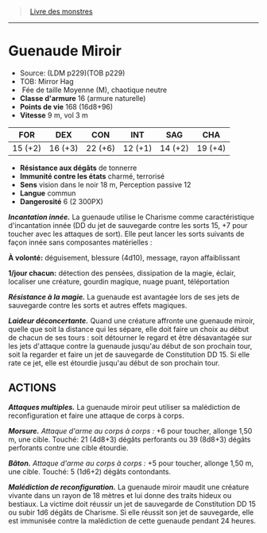 ﻿> [Livre des monstres](tome_of_beasts_old.md)

---

# Guenaude Miroir

- Source: (LDM p229)(TOB p229)
- TOB: Mirror Hag
-  Fée de taille Moyenne (M), chaotique neutre
- **Classe d'armure** 16 (armure naturelle)
- **Points de vie** 168 (16d8+96)
- **Vitesse** 9 m, vol 3 m

|FOR|DEX|CON|INT|SAG|CHA|
|---|---|---|---|---|---|
|15 (+2)|16 (+3)|22 (+6)|12 (+1)|14 (+2)|19 (+4)|

- **Résistance aux dégâts** de tonnerre
- **Immunité contre les états** charmé, terrorisé
- **Sens** vision dans le noir 18 m, Perception passive 12
- **Langue** commun
- **Dangerosité** 6 (2 300PX)

**_Incantation innée._** La guenaude utilise le Charisme comme caractéristique d'incantation innée (DD du jet de sauvegarde contre les sorts 15, +7 pour toucher avec les attaques de sort). Elle peut lancer les sorts suivants de façon innée sans composantes matérielles :

**À volonté:** déguisement, blessure (4d10), message, rayon affaiblissant

**1/jour chacun:** détection des pensées, dissipation de la magie, éclair, localiser une créature, gourdin magique, nuage puant, téléportation

**_Résistance à la magie._** La guenaude est avantagée lors de ses jets de sauvegarde contre les sorts et autres effets magiques.

**_Laideur déconcertante._** Quand une créature affronte une guenaude miroir, quelle que soit la distance qui les sépare, elle doit faire un choix au début de chacun de ses tours : soit détourner le regard et être désavantagée sur les jets d'attaque contre la guenaude jusqu'au début de son prochain tour, soit la regarder et faire un jet de sauvegarde de Constitution DD 15. Si elle rate ce jet, elle est étourdie jusqu'au début de son prochain tour.

## ACTIONS

**_Attaques multiples._** La guenaude miroir peut utiliser sa malédiction de reconfiguration et faire une attaque de corps à corps.

**_Morsure._** _Attaque d'arme au corps à corps :_ +6 pour toucher, allonge 1,50 m, une cible. Touché: 21 (4d8+3) dégâts perforants ou 39 (8d8+3) dégâts perforants contre une cible étourdie.

**_Bâton._** _Attaque d'arme au corps à corps :_ +5 pour toucher, allonge 1,50 m, une cible. Touché: 5 (1d6+2) dégâts contondants.

**_Malédiction de reconfiguration._** La guenaude miroir maudit une créature vivante dans un rayon de 18 mètres et lui donne des traits hideux ou bestiaux. La victime doit réussir un jet de sauvegarde de Constitution DD 15 ou subir 1d6 dégâts de Charisme. Si elle réussit son jet de sauvegarde, elle est immunisée contre la malédiction de cette guenaude pendant 24 heures.

